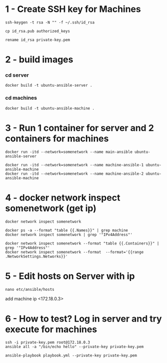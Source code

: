 # 1 - Create SSH key for Machines
```
ssh-keygen -t rsa -N "" -f ~/.ssh/id_rsa

cp id_rsa.pub authorized_keys

rename id_rsa private-key.pem
```

# 2 - build images
### cd server
```
docker build -t ubuntu-ansible-server .
```

### cd machines
```
docker build -t ubuntu-ansible-machine .
```

# 3 - Run 1 container for server and 2 containers for machines
```
docker run -itd --network=somenetwork --name main-ansible ubuntu-ansible-server

docker run -itd --network=somenetwork --name machine-ansible-1 ubuntu-ansible-machine
docker run -itd --network=somenetwork --name machine-ansible-2 ubuntu-ansible-machine
```

# 4 - docker network inspect somenetwork (get ip)
```
docker network inspect somenetwork

docker ps -a --format "table {{.Names}}" | grep machine
docker network inspect somenetwork | grep '"IPv4Address"'

docker network inspect somenetwork --format "table {{.Containers}}" | grep '"IPv4Address"'
docker network inspect somenetwork --format  --format='{{range .NetworkSettings.Networks}}'
```

# 5 - Edit hosts on Server with ip
```
nano etc/ansible/hosts
```
add machine ip <172.18.0.3>

# 6 - How to test? Log in server and try execute for machines
```
ssh -i private-key.pem root@172.18.0.3
ansible all -a "/bin/echo hello" --private-key private-key.pem

ansible-playbook playbook.yml --private-key private-key.pem
```